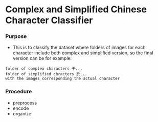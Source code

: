 # Complex and Simplified Chinese Character Classifier


### Purpose
- This is to classify the dataset where folders of images for each character include both complex and simplified version, so the final version can be for example:
```
folder of complex characters 于... 
folder of simplified chracters 於...
with the images corresponding the actual character
```

### Procedure
- preprocess
- encode
- organize

